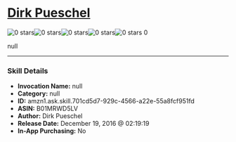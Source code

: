 # [Dirk Pueschel](http://alexa.amazon.com/#skills/amzn1.ask.skill.701cd5d7-929c-4566-a22e-55a8fcf951fd)
![0 stars](../../images/ic_star_border_black_18dp_1x.png)![0 stars](../../images/ic_star_border_black_18dp_1x.png)![0 stars](../../images/ic_star_border_black_18dp_1x.png)![0 stars](../../images/ic_star_border_black_18dp_1x.png)![0 stars](../../images/ic_star_border_black_18dp_1x.png) 0

null

***

### Skill Details

* **Invocation Name:** null
* **Category:** null
* **ID:** amzn1.ask.skill.701cd5d7-929c-4566-a22e-55a8fcf951fd
* **ASIN:** B01MRWD5LV
* **Author:** Dirk Pueschel
* **Release Date:** December 19, 2016 @ 02:19:19
* **In-App Purchasing:** No
